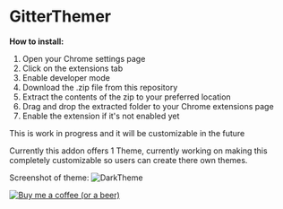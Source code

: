 # GitterThemer

**How to install:**

 1. Open your Chrome settings page
 2. Click on the extensions tab
 3. Enable developer mode
 4. Download the .zip file from this repository
 5. Extract the contents of the zip to your preferred location
 5. Drag and drop the extracted folder to your Chrome extensions page
 6. Enable the extension if it's not enabled yet

This is work in progress and it will be customizable in the future

Currently this addon offers 1 Theme, currently working on making this completely customizable so users can create there own themes.

Screenshot of theme:
![DarkTheme](http://i.imgur.com/MF1wRWy.png)

[![Buy me a coffee (or a beer)](http://andrew.pyrah.net/wp-content/uploads/buy-me-a-coffee.png)](https://paypal.me/svanArkens)
